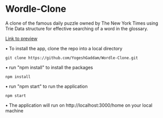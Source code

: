 # Wordle-Clone

A clone of the famous daily puzzle owned by The New York Times using Trie Data structure for effective searching of a word in the glossary.

[Link to preview](https://wordle-puzzle.herokuapp.com/home)

• To install the app, clone the repo into a local directory

    git clone https://github.com/YogeshGaddam/Wordle-Clone.git

• run "npm install" to install the packages

    npm install

• run "npm start" to run the application

    npm start

• The application will run on http://localhost:3000/home on your local machine
